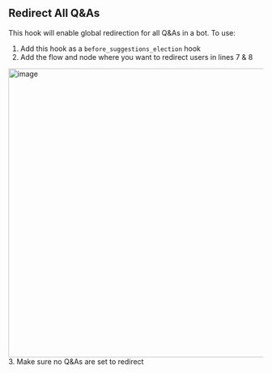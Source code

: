 ## Redirect All Q&As

This hook will enable global redirection for all Q&As in a bot. To use:
1. Add this hook as a `before_suggestions_election` hook
2. Add the flow and node where you want to redirect users in lines 7 & 8
<img width="571" alt="image" src="https://user-images.githubusercontent.com/77560236/165982435-b9b5073c-70ea-4a7a-a9e9-7e727d6fabc7.png">
3. Make sure no Q&As are set to redirect

